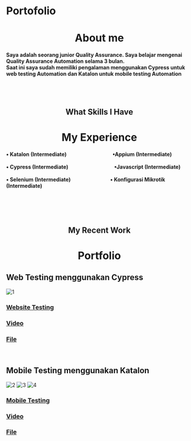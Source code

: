 # Portofolio<br>
<h1 align="center" >About me</h1>
<h4>Saya adalah seorang junior Quality Assurance. Saya belajar 
mengenai Quality Assurance Automation selama 3 bulan.<br> 
Saat ini saya sudah memiliki pengalaman menggunakan 
Cypress untuk web testing Automation dan Katalon untuk 
mobile testing Automation<br></h4>
<br>
<br>
<h2 align="center" >What Skills I Have<br></h2>
<h1 align="center" >My Experience</h1>
<h4 >
&bull; Katalon (Intermediate)        &emsp; &emsp; &emsp; &emsp; &emsp; &emsp; &emsp;        &bull;Appium (Intermediate)<br><br>
&bull; Cypress (Intermediate)       &emsp; &emsp; &emsp; &emsp; &emsp; &emsp; &emsp;     &bull;Javascript (Intermediate)<br><br>
&bull; Selenium (Intermediate)    &emsp; &emsp; &emsp; &emsp; &emsp; &emsp;      &bull; Konfigurasi Mikrotik (Intermediate) 
</h4><br>
<br>
<br>
<h2 align="center" >My Recent Work<h2>
<h1 align="center" >Portfolio</h1>
  <h2>Web Testing menggunakan Cypress</h2>
  
  ![1](https://user-images.githubusercontent.com/73927245/203966711-57245423-f91e-4fd2-9497-311c92bf967a.PNG)

  <h3><a  href="https://itera-qa.azurewebsites.net">Website Testing</a></h3>
  <h3><a  href="https://www.youtube.com/watch?v=vQDQbGSZbN4">Video</a></h3>
  <h3><a  href="https://github.com/ridhosaputra726/Web-Testing">File</a></h3>
  <br>

  <h2>Mobile Testing menggunakan Katalon</h2>
  
  
  
  ![2](https://user-images.githubusercontent.com/73927245/203966726-b1217a52-8cbe-4ece-bd55-8172dca3977c.PNG)
![3](https://user-images.githubusercontent.com/73927245/203966740-93a06c7f-c3a9-4c31-abbc-ddb95f26b122.PNG)
![4](https://user-images.githubusercontent.com/73927245/203966751-019918f1-e8e1-4152-9a25-a610b3473972.PNG)
<h3><a  href="https://apkpure.com/id/happy-day-shopping/com.ecwid.ShopAt.HappyDayShopping">Mobile Testing</a></h3>
  <h3><a  href="https://youtu.be/6Vx0fP9eEnY"> Video</a></h3>
  <h3><a  href="https://github.com/ridhosaputra726/Mobile">File  </a></h3>
